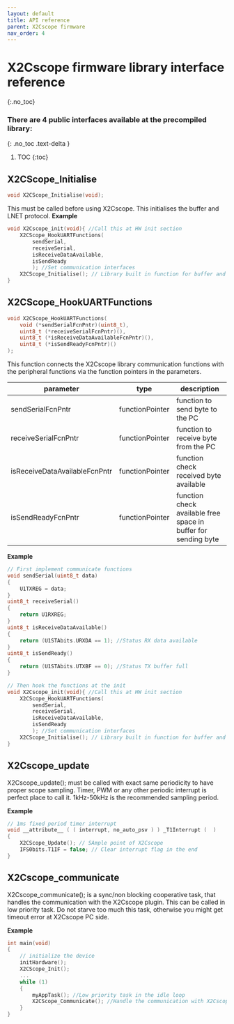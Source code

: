 ```yaml
---
layout: default
title: API reference
parent: X2Cscope firmware
nav_order: 4
---
```


# X2Cscope firmware library interface reference
{:.no_toc}

### There are 4 public interfaces available at the precompiled library:
{: .no_toc .text-delta }

1. TOC
{:toc}


## X2CScope_Initialise
```c
void X2CScope_Initialise(void);
```
This must be called before using X2Cscope.
This initialises the buffer and LNET protocol. 
**Example**
```c
void X2Cscope_init(void){ //Call this at HW init section
    X2CScope_HookUARTFunctions( 
        sendSerial, 
        receiveSerial, 
        isReceiveDataAvailable, 
        isSendReady
        ); //Set communication interfaces
    X2CScope_Initialise(); // Library built in function for buffer and LNET protocol initialise
}
```

## X2CScope_HookUARTFunctions
```c
void X2CScope_HookUARTFunctions(
    void (*sendSerialFcnPntr)(uint8_t), 
    uint8_t (*receiveSerialFcnPntr)(), 
    uint8_t (*isReceiveDataAvailableFcnPntr)(), 
    uint8_t (*isSendReadyFcnPntr)()
);
```
This function connects the X2Cscope library communication functions with the peripheral functions via the function pointers in the parameters.

| parameter | type | description |
|-----------|------|-------------| 
| sendSerialFcnPntr | functionPointer | function to send byte to the PC |
| receiveSerialFcnPntr | functionPointer | function to receive byte from the PC |
| isReceiveDataAvailableFcnPntr | functionPointer | function check received byte available |
| isSendReadyFcnPntr | functionPointer | function check available free space in buffer for sending byte |

**Example**
```c
// First implement communicate functions
void sendSerial(uint8_t data)
{
    U1TXREG = data;   
}
uint8_t receiveSerial()
{
    return U1RXREG; 
}
uint8_t isReceiveDataAvailable()
{
    return (U1STAbits.URXDA == 1); //Status RX data available
}
uint8_t isSendReady()
{
    return (U1STAbits.UTXBF == 0); //Status TX buffer full
}

// Then hook the functions at the init
void X2Cscope_init(void){ //Call this at HW init section
    X2CScope_HookUARTFunctions(
        sendSerial, 
        receiveSerial, 
        isReceiveDataAvailable, 
        isSendReady
        ); //Set communication interfaces
    X2CScope_Initialise(); // Library built in function for buffer and LNET protocol initialise
}
```

## X2Cscope_update

X2Cscope_update(); must be called with exact same periodicity to have proper scope sampling. Timer, PWM or any other periodic interrupt is perfect place to call it. 1kHz-50kHz is the recommended sampling period.

**Example**
```c
// 1ms fixed period timer interrupt
void __attribute__ ( ( interrupt, no_auto_psv ) ) _T1Interrupt (  )
{
    X2CScope_Update(); // SAmple point of X2Cscope
    IFS0bits.T1IF = false; // Clear interrupt flag in the end
}

```


## X2Cscope_communicate

X2Cscope_communicate(); is a sync/non blocking cooperative task, that handles the communication with the X2Cscope plugin. This can be called in low priority task. Do not starve too much this task, otherwise you might get timeout error at X2Cscope PC side.

**Example**
```c
int main(void)
{
    // initialize the device
    initHardware();
    X2CScope_Init();
    ...
    while (1)
    {
        myAppTask(); //Low priority task in the idle loop
        X2CScope_Communicate(); //Handle the communication with X2Cscope GUI
    }
}
```